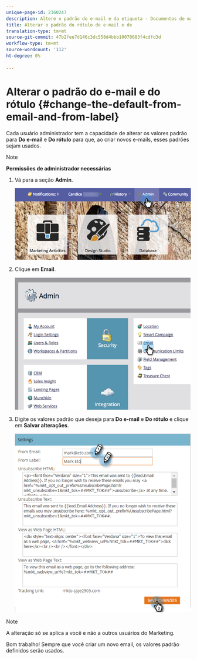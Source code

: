 ```yaml
---
unique-page-id: 2360247
description: Altere o padrão do e-mail e da etiqueta - Documentos de marketing - Documentação do produto
title: Alterar o padrão do rótulo de e-mail e de
translation-type: tm+mt
source-git-commit: 47b2fee7d146c3dc558d4bbb10070683f4cdfd3d
workflow-type: tm+mt
source-wordcount: '112'
ht-degree: 0%

---
```



# Alterar o padrão do e-mail e do rótulo {#change-the-default-from-email-and-from-label}

Cada usuário administrador tem a capacidade de alterar os valores padrão para **Do e-mail** e **Do rótulo** para que, ao criar novos e-mails, esses padrões sejam usados.

>[!NOTE]
>
>**Permissões de administrador necessárias**

1. Vá para a seção **Admin**.

   ![](assets/adminhand.png)

1. Clique em **Email**.

   ![](assets/image2014-9-18-16-3a27-3a19.png)

1. Digite os valores padrão que deseja para **Do e-mail** e **Do rótulo** e clique em **Salvar alterações**.

   ![](assets/change-default-hands.png)

>[!NOTE]
>
>A alteração só se aplica a você e não a outros usuários do Marketing.

Bom trabalho! Sempre que você criar um novo email, os valores padrão definidos serão usados.